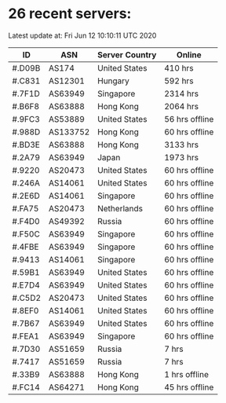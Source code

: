# 26 recent servers:

Latest update at: Fri Jun 12 10:10:11 UTC 2020

| ID | ASN | Server Country | Online |
| -- | --- | -------------- | ------ |
| #.D09B | AS174 | United States | 410 hrs |
| #.C831 | AS12301 | Hungary | 592 hrs |
| #.7F1D | AS63949 | Singapore | 2314 hrs |
| #.B6F8 | AS63888 | Hong Kong | 2064 hrs |
| #.9FC3 | AS53889 | United States | 56 hrs offline |
| #.988D | AS133752 | Hong Kong | 60 hrs offline |
| #.BD3E | AS63888 | Hong Kong | 3133 hrs |
| #.2A79 | AS63949 | Japan | 1973 hrs |
| #.9220 | AS20473 | United States | 60 hrs offline |
| #.246A | AS14061 | United States | 60 hrs offline |
| #.2E6D | AS14061 | Singapore | 60 hrs offline |
| #.FA75 | AS20473 | Netherlands | 60 hrs offline |
| #.F4D0 | AS49392 | Russia | 60 hrs offline |
| #.F50C | AS63949 | Singapore | 60 hrs offline |
| #.4FBE | AS63949 | Singapore | 60 hrs offline |
| #.9413 | AS14061 | Singapore | 60 hrs offline |
| #.59B1 | AS63949 | United States | 60 hrs offline |
| #.E7D4 | AS63949 | United States | 60 hrs offline |
| #.C5D2 | AS20473 | United States | 60 hrs offline |
| #.8EF0 | AS14061 | United States | 60 hrs offline |
| #.7B67 | AS63949 | United States | 60 hrs offline |
| #.FEA1 | AS63949 | Singapore | 60 hrs offline |
| #.7D30 | AS51659 | Russia | 7 hrs |
| #.7417 | AS51659 | Russia | 7 hrs |
| #.33B9 | AS63888 | Hong Kong | 1 hrs offline |
| #.FC14 | AS64271 | Hong Kong | 45 hrs offline |

